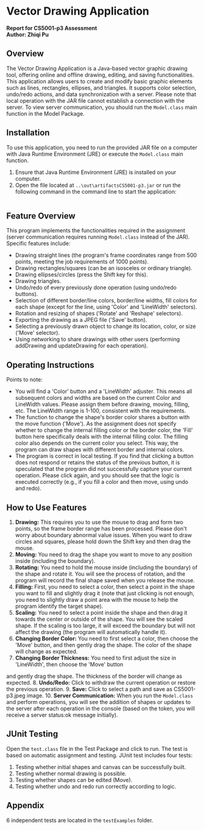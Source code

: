 # Vector Drawing Application

**Report for CS5001-p3 Assessment**  
**Author: Zhiqi Pu**

## Overview

The Vector Drawing Application is a Java-based vector graphic drawing tool, offering online and offline drawing, editing, and saving functionalities. This application allows users to create and modify basic graphic elements such as lines, rectangles, ellipses, and triangles. It supports color selection, undo/redo actions, and data synchronization with a server. Please note that local operation with the JAR file cannot establish a connection with the server. To view server communication, you should run the `Model.class` main function in the Model Package.

## Installation

To use this application, you need to run the provided JAR file on a computer with Java Runtime Environment (JRE) or execute the `Model.class` main function.

1. Ensure that Java Runtime Environment (JRE) is installed on your computer.
2. Open the file located at `..\out\artifactsCS5001-p3.jar` or run the following command in the command line to start the application:
   ```bash java -jar artifactsCS5001.jar
   ```

## Feature Overview

This program implements the functionalities required in the assignment (server communication requires running `Model.class` instead of the JAR). Specific features include:

- Drawing straight lines (the program's frame coordinates range from 500 points, meeting the job requirements of 1000 points).
- Drawing rectangles/squares (can be an isosceles or ordinary triangle).
- Drawing ellipses/circles (press the Shift key for this).
- Drawing triangles.
- Undo/redo of every previously done operation (using undo/redo buttons).
- Selection of different border/line colors, border/line widths, fill colors for each shape (except for the line, using 'Color' and 'LineWidth' selectors).
- Rotation and resizing of shapes ('Rotate' and 'Reshape' selectors).
- Exporting the drawing as a JPEG file ('Save' button).
- Selecting a previously drawn object to change its location, color, or size ('Move' selector).
- Using networking to share drawings with other users (performing addDrawing and updateDrawing for each operation).

## Operating Instructions

Points to note:

- You will find a 'Color' button and a 'LineWidth' adjuster. This means all subsequent colors and widths are based on the current Color and LineWidth values. Please assign them before drawing, moving, filling, etc. The LineWidth range is 1-100, consistent with the requirements.
- The function to change the shape's border color shares a button with the move function ('Move'). As the assignment does not specify whether to change the internal filling color or the border color, the 'Fill' button here specifically deals with the internal filling color. The filling color also depends on the current color you select. This way, the program can draw shapes with different border and internal colors.
- The program is correct in local testing. If you find that clicking a button does not respond or retains the status of the previous button, it is speculated that the program did not successfully capture your current operation. Please click again, and you should see that the logic is executed correctly (e.g., if you fill a color and then move, using undo and redo).

## How to Use Features

1. **Drawing:** This requires you to use the mouse to drag and form two points, so the frame border range has been processed. Please don't worry about boundary abnormal value issues. When you want to draw circles and squares, please hold down the Shift key and then drag the mouse.
2. **Moving:** You need to drag the shape you want to move to any position inside (including the boundary).
3. **Rotating:** You need to hold the mouse inside (including the boundary) of the shape and rotate it. You will see the process of rotation, and the program will record the final shape saved when you release the mouse.
4. **Filling:** First, you need to select a color, then select a point in the shape you want to fill and slightly drag it (note that just clicking is not enough, you need to slightly draw a point area with the mouse to help the program identify the target shape).
5. **Scaling:** You need to select a point inside the shape and then drag it towards the center or outside of the shape. You will see the scaled shape. If the scaling is too large, it will exceed the boundary but will not affect the drawing (the program will automatically handle it).
6. **Changing Border Color:** You need to first select a color, then choose the 'Move' button, and then gently drag the shape. The color of the shape will change as expected.
7. **Changing Border Thickness:** You need to first adjust the size in 'LineWidth', then choose the 'Move' button

 and gently drag the shape. The thickness of the border will change as expected.
8. **Undo/Redo:** Click to withdraw the current operation or restore the previous operation.
9. **Save:** Click to select a path and save as CS5001-p3.jpeg image.
10. **Server Communication:** When you run the `Model.class` and perform operations, you will see the addition of shapes or updates to the server after each operation in the console (based on the token, you will receive a server status:ok message initially).

## JUnit Testing

Open the `test.class` file in the Test Package and click to run. The test is based on automatic assignment and testing.
JUnit test includes four tests:

1. Testing whether initial shapes and canvas can be successfully built.
2. Testing whether normal drawing is possible.
3. Testing whether shapes can be edited (Move).
4. Testing whether undo and redo run correctly according to logic.

## Appendix

6 independent tests are located in the `testExamples` folder.